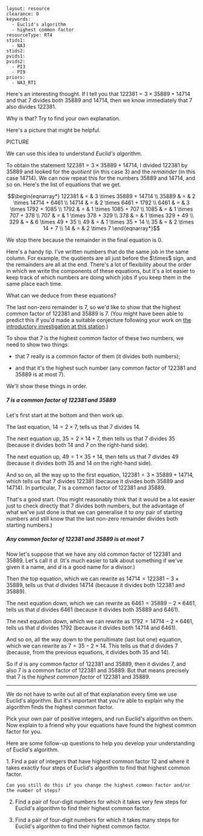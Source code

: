 ````
layout: resource
clearance: 0
keywords:
  - Euclid's algorithm
  - highest common factor
resourceType: RT4
stids1:
  - NA3
stids2:
pvids1:
pvids2:
  - PI3
  - PI9
priors:
  - NA3_RT1

````

Here's an interesting thought.  If I tell you that $122381 = 3 \times 35889 + 14714$ and that 7 divides both 35889 and 14714, then we know immediately that 7 also divides 122381.

<div class="well">

Why is that?  Try to find your own explanation.

</div>

Here's a picture that might be helpful.

PICTURE

We can use this idea to understand _Euclid's algorithm_.

To obtain the statement $122381 = 3 \times 35889 + 14714$, I divided 122381 by 35889 and looked for the _quotient_ (in this case 3) and the _remainder_ (in this case 14714).  We can now repeat this for the numbers 35889 and 14714, and so on.  Here's the list of equations that we get.

$$\begin{eqnarray*}
122381 & = & 3 \times 35889 + 14714 \\
35889 & = & 2 \times 14714 + 6461 \\
14714 & = & 2 \times 6461 + 1792 \\
6461 & = & 3 \times 1792 + 1085 \\
1792 & = & 1 \times 1085 + 707 \\
1085 & = & 1 \times 707 + 378 \\
707 & = & 1 \times 378 + 329 \\
378 & = & 1 \times 329 + 49 \\
329 & = & 6 \times 49 + 35 \\
49 & = & 1 \times 35 + 14 \\
35 & = & 2 \times 14 + 7 \\
14 & = & 2 \times 7
\end{eqnarray*}$$

We stop there because the remainder in the final equation is 0.

<div class="chalk">
Here's a handy tip.  I've written numbers that do the same job in the same column.  For example, the quotients are all just before the $\times$ sign, and the remainders are all at the end.  There's a lot of flexibility about the order in which we write the components of these equations, but it's a lot easier to keep track of which numbers are doing which jobs if you keep them in the same place each time.
</div>

What can we deduce from these equations?

The last non-zero remainder is 7, so we'd like to show that the highest common factor of 122381 and 35889 is 7.  (You might have been able to predict this if you'd made a suitable conjecture following your work on [the introductory investigation at this station](../NA3_RT1/index.html).)

To show that 7 is the highest common factor of these two numbers, we need to show two things:

* that 7 really is a common factor of them (it divides both numbers);

* and that it's the highest such number (any common factor of 122381 and 35889 is at most 7).

We'll show these things in order.

##### 7 is a common factor of 122381 and 35889

Let's first start at the bottom and then work up.

The last equation, $14 = 2 \times 7$, tells us that 7 divides 14.

The next equation up, $35 = 2 \times 14 + 7$, then tells us that 7 divides 35 (because it divides both 14 and 7 on the right-hand side).

The next equation up, $49 = 1 \times 35 + 14$, then tells us that 7 divides 49 (because it divides both 35 and 14 on the right-hand side).

And so on, all the way up to the first equation, $122381 = 3 \times 35889 + 14714$, which tells us that 7 divides 122381 (because it divides both 35889 and 14714).  In particular, 7 is a common factor of 122381 and 35889.

That's a good start.  (You might reasonably think that it would be a lot easier just to check directly that 7 divides both numbers, but the advantage of what we've just done is that we can generalise it to _any_ pair of starting numbers and still know that the last non-zero remainder divides both starting numbers.)

##### Any common factor of 122381 and 35889 is at most 7

Now let's suppose that we have any old common factor of 122381 and 35889.  Let's call it $d$.  (It's much easier to talk about something if we've given it a name, and $d$ is a good name for a divisor.)

Then the top equation, which we can rewrite as $14714 = 122381 - 3 \times 35889$, tells us that $d$ divides 14714 (because it divides both 122381 and 35889).

The next equation down, which we can rewrite as $6461 = 35889 - 2 \times 6461$, tells us that $d$ divides 6461 (because it divides both 35889 and 6461).

The next equation down, which we can rewrite as $1792 = 14714 - 2 \times 6461$, tells us that $d$ divides 1792 (because it divides both 14714 and 6461).

And so on, all the way down to the penultimate (last but one) equation, which we can rewrite as $7 = 35 - 2 \times 14$.  This tells us that $d$ divides 7 (because, from the previous equations, it divides both 35 and 14).

So if $d$ is any common factor of 122381 and 35889, then it divides 7, and also 7 is a common factor of 122381 and 35889.  But that means precisely that 7 is the _highest common factor_ of 122381 and 35889.

* * *

We do not have to write out all of that explanation every time we use Euclid's algorithm.  But it's important that you're able to explain why the algorithm finds the highest common factor.

<div class="well">
Pick your own pair of positive integers, and run Euclid's algorithm on them.  Now explain to a friend why your equations have found the highest common factor for you.
</div>

Here are some follow-up questions to help you develop your understanding of Euclid's algorithm.

<div class="well">
1.  Find a pair of integers that have highest common factor 12 and where it takes exactly four steps of Euclid's algorithm to find that highest common factor.

    Can you still do this if you change the highest common factor and/or the number of steps?

2.  Find a pair of four-digit numbers for which it takes very few steps for Euclid's algorithm to find their highest common factor.

3.  Find a pair of four-digit numbers for which it takes many steps for Euclid's algorithm to find their highest common factor.
</div>
